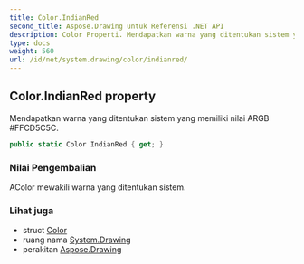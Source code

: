 ```yaml
---
title: Color.IndianRed
second_title: Aspose.Drawing untuk Referensi .NET API
description: Color Properti. Mendapatkan warna yang ditentukan sistem yang memiliki nilai ARGB FFCD5C5C.
type: docs
weight: 560
url: /id/net/system.drawing/color/indianred/
---
```

## Color.IndianRed property

Mendapatkan warna yang ditentukan sistem yang memiliki nilai ARGB #FFCD5C5C.

```csharp
public static Color IndianRed { get; }
```

### Nilai Pengembalian

AColor mewakili warna yang ditentukan sistem.

### Lihat juga

* struct [Color](../)
* ruang nama [System.Drawing](../../color/)
* perakitan [Aspose.Drawing](../../../)



